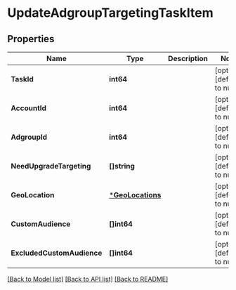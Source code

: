 # UpdateAdgroupTargetingTaskItem

## Properties
Name | Type | Description | Notes
------------ | ------------- | ------------- | -------------
**TaskId** | **int64** |  | [optional] [default to null]
**AccountId** | **int64** |  | [optional] [default to null]
**AdgroupId** | **int64** |  | [optional] [default to null]
**NeedUpgradeTargeting** | **[]string** |  | [optional] [default to null]
**GeoLocation** | [***GeoLocations**](geo_locations.md) |  | [optional] [default to null]
**CustomAudience** | **[]int64** |  | [optional] [default to null]
**ExcludedCustomAudience** | **[]int64** |  | [optional] [default to null]

[[Back to Model list]](../README.md#documentation-for-models) [[Back to API list]](../README.md#documentation-for-api-endpoints) [[Back to README]](../README.md)



